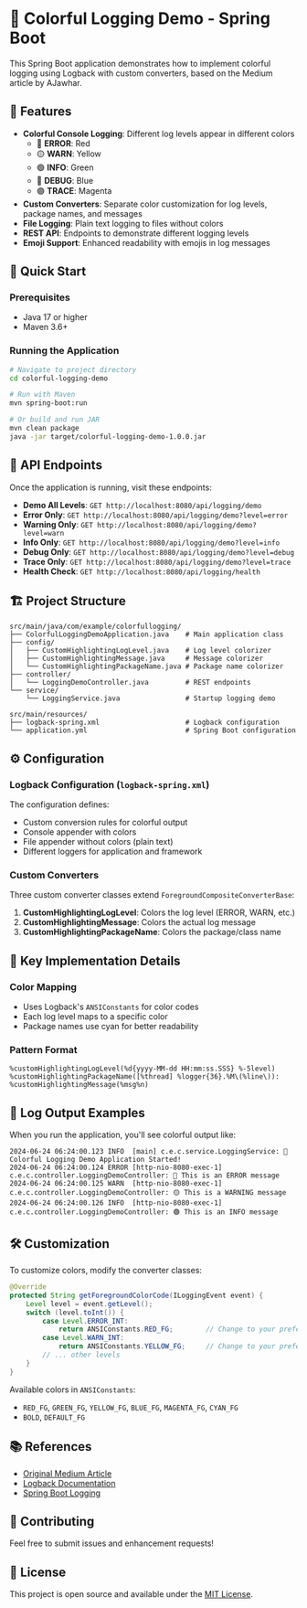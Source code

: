 # 🎨 Colorful Logging Demo - Spring Boot

This Spring Boot application demonstrates how to implement colorful logging using Logback with custom converters, based on the Medium article by AJawhar.

## 🌈 Features

- **Colorful Console Logging**: Different log levels appear in different colors
  - 🔴 **ERROR**: Red
  - 🟡 **WARN**: Yellow  
  - 🟢 **INFO**: Green
  - 🔵 **DEBUG**: Blue
  - 🟣 **TRACE**: Magenta
- **Custom Converters**: Separate color customization for log levels, package names, and messages
- **File Logging**: Plain text logging to files without colors
- **REST API**: Endpoints to demonstrate different logging levels
- **Emoji Support**: Enhanced readability with emojis in log messages

## 🚀 Quick Start

### Prerequisites
- Java 17 or higher
- Maven 3.6+

### Running the Application

```bash
# Navigate to project directory
cd colorful-logging-demo

# Run with Maven
mvn spring-boot:run

# Or build and run JAR
mvn clean package
java -jar target/colorful-logging-demo-1.0.0.jar
```

## 🔗 API Endpoints

Once the application is running, visit these endpoints:

- **Demo All Levels**: `GET http://localhost:8080/api/logging/demo`
- **Error Only**: `GET http://localhost:8080/api/logging/demo?level=error`
- **Warning Only**: `GET http://localhost:8080/api/logging/demo?level=warn`
- **Info Only**: `GET http://localhost:8080/api/logging/demo?level=info`
- **Debug Only**: `GET http://localhost:8080/api/logging/demo?level=debug`
- **Trace Only**: `GET http://localhost:8080/api/logging/demo?level=trace`
- **Health Check**: `GET http://localhost:8080/api/logging/health`

## 🏗️ Project Structure

```
src/main/java/com/example/colorfullogging/
├── ColorfulLoggingDemoApplication.java    # Main application class
├── config/
│   ├── CustomHighlightingLogLevel.java    # Log level colorizer
│   ├── CustomHighlightingMessage.java     # Message colorizer
│   └── CustomHighlightingPackageName.java # Package name colorizer
├── controller/
│   └── LoggingDemoController.java         # REST endpoints
└── service/
    └── LoggingService.java                # Startup logging demo

src/main/resources/
├── logback-spring.xml                     # Logback configuration
└── application.yml                        # Spring Boot configuration
```

## ⚙️ Configuration

### Logback Configuration (`logback-spring.xml`)

The configuration defines:
- Custom conversion rules for colorful output
- Console appender with colors
- File appender without colors (plain text)
- Different loggers for application and framework

### Custom Converters

Three custom converter classes extend `ForegroundCompositeConverterBase`:

1. **CustomHighlightingLogLevel**: Colors the log level (ERROR, WARN, etc.)
2. **CustomHighlightingMessage**: Colors the actual log message
3. **CustomHighlightingPackageName**: Colors the package/class name

## 🎯 Key Implementation Details

### Color Mapping
- Uses Logback's `ANSIConstants` for color codes
- Each log level maps to a specific color
- Package names use cyan for better readability

### Pattern Format
```
%customHighlightingLogLevel(%d{yyyy-MM-dd HH:mm:ss.SSS} %-5level) 
%customHighlightingPackageName([%thread] %logger{36}.%M\(%line\)): 
%customHighlightingMessage(%msg%n)
```

## 📝 Log Output Examples

When you run the application, you'll see colorful output like:

```
2024-06-24 06:24:00.123 INFO  [main] c.e.c.service.LoggingService: 🎨 Colorful Logging Demo Application Started!
2024-06-24 06:24:00.124 ERROR [http-nio-8080-exec-1] c.e.c.controller.LoggingDemoController: 🔴 This is an ERROR message
2024-06-24 06:24:00.125 WARN  [http-nio-8080-exec-1] c.e.c.controller.LoggingDemoController: 🟡 This is a WARNING message
2024-06-24 06:24:00.126 INFO  [http-nio-8080-exec-1] c.e.c.controller.LoggingDemoController: 🟢 This is an INFO message
```

## 🛠️ Customization

To customize colors, modify the converter classes:

```java
@Override
protected String getForegroundColorCode(ILoggingEvent event) {
    Level level = event.getLevel();
    switch (level.toInt()) {
        case Level.ERROR_INT:
            return ANSIConstants.RED_FG;        // Change to your preferred color
        case Level.WARN_INT:
            return ANSIConstants.YELLOW_FG;     // Change to your preferred color
        // ... other levels
    }
}
```

Available colors in `ANSIConstants`:
- `RED_FG`, `GREEN_FG`, `YELLOW_FG`, `BLUE_FG`, `MAGENTA_FG`, `CYAN_FG`
- `BOLD`, `DEFAULT_FG`

## 📚 References

- [Original Medium Article](https://medium.com/@alaajawhar123/colorful-logging-in-spring-da2722bc08d1)
- [Logback Documentation](http://logback.qos.ch/manual/)
- [Spring Boot Logging](https://docs.spring.io/spring-boot/docs/current/reference/html/features.html#features.logging)

## 🤝 Contributing

Feel free to submit issues and enhancement requests!

## 📄 License

This project is open source and available under the [MIT License](LICENSE).

